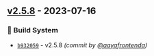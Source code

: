 
## [v2.5.8] - 2023-07-16
### :construction_worker: Build System
- [`b932059`](https://github.com/aayafrontenda/unit-demo-cra/commit/b93205994dca679e64b355ba9eac322f10b3233c) - v2.5.8 *(commit by [@aayafrontenda](https://github.com/aayafrontenda))*


[v2.5.8]: https://github.com/aayafrontenda/unit-demo-cra/compare/v2.5.7...v2.5.8